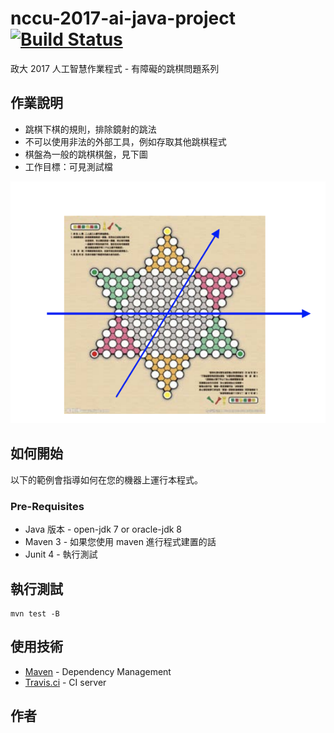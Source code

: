 # nccu-2017-ai-java-project  [![Build Status](https://travis-ci.org/mybaseball52/nccu-2017-ai-java-project.svg?branch=master)](https://travis-ci.org/mybaseball52/nccu-2017-ai-java-project)

政大 2017 人工智慧作業程式 - 有障礙的跳棋問題系列

## 作業說明
* 跳棋下棋的規則，排除鏡射的跳法
* 不可以使用非法的外部工具，例如存取其他跳棋程式
* 棋盤為一般的跳棋棋盤，見下圖
* 工作目標：可見測試檔

![alt text](docs/board.png)

## 如何開始
以下的範例會指導如何在您的機器上運行本程式。

### Pre-Requisites
* Java 版本 - open-jdk 7 or oracle-jdk 8
* Maven 3 - 如果您使用 maven 進行程式建置的話
* Junit 4 - 執行測試

## 執行測試

```
mvn test -B
```

## 使用技術
* [Maven](https://maven.apache.org/) - Dependency Management
* [Travis.ci](https://travis-ci.org/mybaseball52/nccu-2017-ai-java-project) - CI server

## 作者